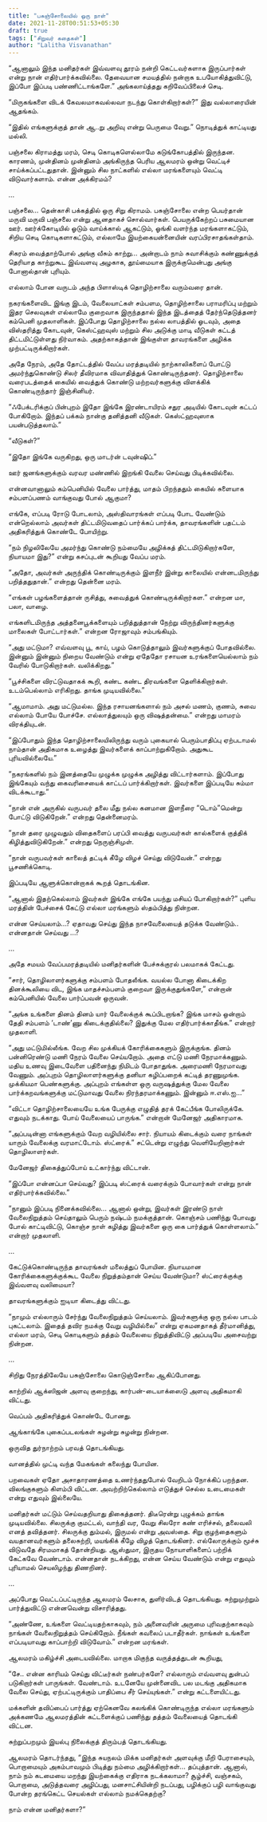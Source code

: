 ```yaml
---
title: "பசுஞ்சோலையில் ஒரு நாள்"
date: 2021-11-28T00:51:53+05:30
draft: true
tags: ["சிறுவர் கதைகள்"]
author: "Lalitha Visvanathan"
---
```


“ஆனாலும் இந்த மனிதர்கள் இவ்வளவு தூரம் நன்றி கெட்டவர்களாக இருப்பார்கள் என்று நான் எதிர்பார்க்கவில்லை. தேவையான சமயத்தில் நன்றாக உபயோகித்துவிட்டு, இப்போ இப்படி பண்ணிட்டாங்களே.” அங்கலாய்த்தது கறிவேப்பிலைச் செடி.

“மிருகங்களை விடக் கேவலமாகவல்லவா நடந்து கொள்கிறார்கள்?” இது வல்லாரையின் ஆதங்கம். 

“இதில் எங்களுக்குத் தான் ஆ..று அறிவு என்று பெருமை வேறு.” நொடித்துக் காட்டியது மல்லி.

பஞ்சலை கிராமத்து மரம், செடி கொடிகளெல்லாமே கடுங்கோபத்தில் இருந்தன. காரணம், முன்தினம் முன்தினம் அங்கிருந்த பெரிய ஆலமரம் ஒன்று வெட்டிச் சாய்க்கப்பட்டதுதான். இன்னும் சில நாட்களில் எல்லா மரங்களையும் வெட்டி விடுவார்களாம். என்ன அக்கிரமம்?



…

பஞ்சலை… தென்காசி பக்கத்தில் ஒரு சிறு கிராமம். பசுஞ்சோலை என்ற பெயர்தான் மருவி மருவி பஞ்சலை என்று ஆனதாகச் சொல்வார்கள். பெயருக்கேற்றப் பசுமையான ஊர். ஊர்க்கோடியில் ஓடும் வாய்க்கால் ஆகட்டும், ஓங்கி வளர்ந்த மரங்களாகட்டும், சிறிய செடி கொடிகளாகட்டும், எல்லாமே இயற்கையன்னையின் வரப்பிரசாதங்கள்தாம். 

சிகரம் வைத்தாற்போல் அங்கு வீசும் காற்று… அன்றாடம் நாம் சுவாசிக்கும் கண்ணுக்குத் தெரியாத காற்றுகூட இவ்வளவு அழகாக, தூய்மையாக இருக்குமென்பது அங்கு போனால்தான் புரியும்.

எல்லாம் போன வருடம் அந்த பிளாஸ்டிக் தொழிற்சாலை வரும்வரை தான்.

நகரங்களைவிட இங்கு இடம், வேலையாட்கள் சம்பளம, தொழிற்சாலை பராமரிப்பு  மற்றும் இதர செலவுகள் எல்லாமே குறைவாக இருந்ததால் இந்த இடத்தைத் தேர்ந்தெடுத்தனர் கம்பெனி முதலாளிகள். இப்போது தொழிற்சாலை நல்ல லாபத்தில் ஓடவும், அதை விஸ்தரித்து கோடவுன், கெஸ்ட்ஹவுஸ் மற்றும் சில அடுக்கு மாடி வீடுகள் கட்டத் திட்டமிட்டுள்ளது நிர்வாகம். அதற்காகத்தான் இங்குள்ள தாவரங்களை அழிக்க முற்பட்டிருக்கிறார்கள்.

அதே நேரம், அதே தோட்டத்தில் வேப்ப மரத்தடியில் நாற்காலிகளைப் போட்டு அமர்ந்துகொண்டு சிலர் தீவிரமாக விவாதித்துக் கொண்டிருந்தனர். தொழிற்சாலை வரைபடத்தைக் கையில் வைத்துக் கொண்டு மற்றவர்களுக்கு விளக்கிக் கொண்டிருந்தார் இஞ்சினியர்.

“ஃபேக்டரிக்குப் பின்புறம் இதோ இங்கே இரண்டாயிரம் சதுர அடியில் கோடவுன் கட்டப் போகிறோம். இந்தப் பக்கம் நான்கு தனித்தனி வீடுகள். கெஸ்ட்ஹவுஸாக பயன்படுத்தலாம்.”

“வீடுகள்?”

“இதோ இங்கே வருகிறது, ஒரு மாடர்ன் டவுன்ஷிப்.”



ஊர் ஜனங்களுக்கும் வரவர மண்ணில் இறங்கி வேலை செய்வது பிடிக்கவில்லை. 

என்னவானாலும் கம்பெனியில் வேலை பார்த்து, மாதம் பிறந்ததும் கையில் சுளையாக சம்பளப்பணம் வாங்குவது போல் ஆகுமா?

எங்கே, எப்படி ரோடு போடலாம், அஸ்திவாரங்கள் எப்படி போட வேண்டும் என்றெல்லாம் அவர்கள் திட்டமிடுவதைப் பார்க்கப் பார்க்க, தாவரங்களின் பதட்டம் அதிகரித்துக் கொண்டே போயிற்று. 

“நம் நிழலிலேயே அமர்ந்து கொண்டு நம்மையே அழிக்கத் திட்டமிடுகிறார்களே, நியாயமா இது?” என்று கசப்புடன் கூறியது வேப்ப மரம். 

“அதோ, அவர்கள் அருந்திக் கொண்டிருக்கும் இளநீர் இன்று காலையில் என்னடமிருந்து பறித்ததுதான்.” என்றது தென்னை மரம்.

“எங்கள் பழங்களைத்தான் ருசித்து, சுவைத்துக் கொண்டிருக்கிறார்கள.” என்றன மா, பலா, வாழை.

எங்களிடமிருந்த அத்தனைபூக்களையும் பறித்துத்தான் நேற்று விருந்தினர்களுக்கு மாலைகள் போட்டார்கள்.” என்றன ரோஜாவும் சம்பங்கியும். 

“அது மட்டுமா? எவ்வளவு பூ, காய், பழம் கொடுத்தாலும் இவர்களுக்குப் போதவில்லை. இன்னும் இன்னும் நிறைய வேண்டும் என்று ஏதேதோ ரசாயன உரங்களையெல்லாம் நம் வேரில் போடுகிறார்கள். வலிக்கிறது.”

“பூச்சிகளை விரட்டுவதாகக் கூறி, கண்ட கண்ட திரவங்களை தெளிக்கிறார்கள். உடம்பெல்லாம் எரிகிறது. தாங்க முடியவில்லை.”

“ஆமாமாம். அது மட்டுமல்ல. இந்த ரசாயனங்களால் நம் அசல் மணம், குணம், சுவை எல்லாம் போயே போச்சே. எல்லாத்துலயும்  ஒரு விஷத்தன்மை.” என்றது மாமரம் விரக்தியுடன்.

“இப்போதும் இந்த தொழிற்சாலையிலிருந்து வரும் புகையால் பெரும்பாதிப்பு ஏற்படாமல் நாம்தான் அதிகமாக உழைத்து இவர்களைக் காப்பாற்றுகிறோம். அதுகூட புரியவில்லையே.”

“நகரங்களில் நம் இனத்தையே முழுக்க முழுக்க அழித்து விட்டார்களாம். இப்போது இங்கேயும் வந்து கைவரிசையைக் காட்டப் பார்க்கிறார்கள். இவர்களை இப்படியே சும்மா விடக்கூடாது.”

“நான் என் அருகில் வருபவர் தலை மீது நல்ல கனமான இளநீரை “டொம்”மென்று போட்டு விடுகிறேன்.” என்றது தென்னைமரம்.

“நான் தரை முழுவதும் விதைகளைப் பரப்பி வைத்து வருபவர்கள் கால்களைக் குத்திக் கிழித்துவிடுகிறேன்.” என்றது நெருஞ்சிமுள்.

“நான் வருபவர்கள் காலைத் தட்டிக் கீழே விழச் செய்து விடுவேன்.” என்றது பூசணிக்கொடி.

இப்படியே ஆளுக்கொன்றாகக் கூறத் தொடங்கின.

“ஆனால் இதற்கெல்லாம் இவர்கள் இங்கே எங்கே பயந்து மசியப் போகிறார்கள்?” புளிய மரத்தின் பேச்சைக் கேட்டு எல்லா மரங்களும் ஸ்தம்பித்து நின்றன.

என்ன செய்யலாம்…? ஏதாவது செய்து இந்த நாசவேலையைத் தடுக்க வேண்டும்.. என்னதான் செய்வது …?

…


அதே சமயம் வேப்பமரத்தடியில் மனிதர்களின் பேச்சுக்குரல் பலமாகக் கேட்டது.

“சார், தொழிலாளர்களுக்கு சம்பளம் போதலீங்க. வயல்ல போனா கிடைக்கிற தினக்கூலியை விட, இங்க மாதச்சம்பளம் குறைவா இருக்குதுங்களே,” என்றான் கம்பெனியில் வேலை பார்ப்பவன் ஒருவன். 

“அங்க உங்களை தினம் தினம் யார் வேலைக்குக் கூப்பிடறாங்க? இங்க மாசம் ஒன்றாம் தேதி சம்பளம் ‘டாண்’ணு கிடைக்குதில்லை? இதுக்கு மேல எதிர்பார்க்காதீங்க.” என்றார் முதலாளி.

“அது மட்டுமில்லீங்க. வேற சில முக்கியக் கோரிக்கைகளும் இருக்குங்க. தினம் பன்னிரெண்டு மணி நேரம் வேலை செய்யறோம். அதை எட்டு மணி நேரமாக்கணும். மதிய உணவு இடைவேளை பதினைந்து நிமிடம் போதாதுங்க. அரைமணி நேரமாவது வேணும். அப்புறம் தொழிலாளர்களுக்கு தனியா கழிப்பறைக் கட்டித் தரணுமுங்க. முக்கியமா பெண்களுக்கு. அப்புறம் எங்கள்ள ஒரு வருஷத்துக்கு மேல வேலை பார்க்கறவங்களுக்கு மட்டுமாவது வேலை நிரந்தரமாக்கணும். இன்னும் ஈ.எஸ்.ஐ…”

“விட்டா தொழிற்சாலையையே உங்க பேருக்கு எழுதித் தரக் கேட்பீங்க போலிருக்கே. எதுவும் நடக்காது. போய் வேலையைப் பாருங்க.” என்றான் மேனேஜர் அதிகாரமாக. 

“அப்படின்னா எங்களுக்கும் வேற வழியில்லை சார். நியாயம் கிடைக்கும் வரை நாங்கள் யாரும் வேலைக்கு வரமாட்டோம். ஸ்ட்ரைக்.” சட்டென்று எழுந்து வெளியேறினார்கள் தொழிலாளர்கள்.

மேனேஜர் திகைத்துப்போய் உட்கார்ந்து விட்டான். 

“இப்போ என்னப்பா செய்வது? இப்படி ஸ்ட்ரைக் வரைக்கும் போவார்கள் என்று நான் எதிர்பார்க்கவில்லை.”

“நானும் இப்படி நினைக்கவில்லை… ஆனால் ஒன்று, இவர்கள் இரண்டு நாள் வேலைநிறுத்தம் செய்தாலும் பெரும் நஷ்டம் நமக்குத்தான். கொஞ்சம் பணிந்து போவது போல் காட்டிவிட்டு, கொஞ்ச நாள் கழித்து இவர்களை ஒரு கை பார்த்துக் கொள்ளலாம்.” என்றார் முதலாளி.



…

கேட்டுக்கொண்டிருந்த தாவரங்கள் மலைத்துப் போயின. நியாயமான கோரிக்கைகளுக்குக்கூட வேலை நிறுத்தம்தான் செய்ய வேண்டுமா? ஸ்ட்ரைக்குக்கு இவ்வளவு வலிமையா?

தாவரங்களுக்கும் ஐடியா கிடைத்து விட்டது. 

“நாமும் எல்லாரும் சேர்ந்து வேலைநிறுத்தம் செய்யலாம். இவர்களுக்கு ஒரு நல்ல பாடம் புகட்டலாம். இதைத் தவிர நமக்கு  வேறு வழியில்லை” என்று ஏகமனதாகத் தீர்மானித்து, எல்லா மரம், செடி கொடிகளும் தத்தம் வேலையை நிறுத்திவிட்டு அப்படியே அசைவற்று நின்றன.

…

சிறிது நேரத்திலேயே பசுஞ்சோலை கொடுஞ்சோலை ஆகிப்போனது.

காற்றில் ஆக்ஸிஜன் அளவு குறைந்து, கார்பன்-டையாக்ஸைடு அளவு அதிகமாகி விட்டது.

வெப்பம் அதிகரித்துக் கொண்டே போனது. 

ஆங்காங்கே புகைப்படலங்கள் சுழன்று சுழன்று நின்றன. 

ஒருவித துர்நாற்றம் பரவத் தொடங்கியது.

வானத்தில் முட்டி வந்த மேகங்கள் கலைந்து போயின. 

பறவைகள் ஏதோ அசாதாரணத்தை உணர்ந்ததுபோல் வேறிடம் நோக்கிப் பறந்தன. விலங்குகளும் கிளம்பி விட்டன. அவற்றிற்கெல்லாம் எடுத்துச் செல்ல உடைமைகள் என்று எதுவும் இல்லையே.

மனிதர்கள் மட்டும் செய்வதறியாது திகைத்தனர். திடீரென்று புழுக்கம் தாங்க முடியவில்லை. சிலருக்கு குமட்டல், வாந்தி வர, வேறு சிலரோ கண் எரிச்சல், தலைவலி எனத் தவித்தனர். சிலருக்கு தும்மல், இருமல் என்று அவஸ்தை. சிறு குழந்தைகளும் வயதானவர்களும் தலைசுற்றி, மயங்கிக் கீழே விழத் தொடங்கினர். எல்லோருக்கும் மூச்சு விடுவதே சிரமமாகத் தோன்றியது. ஆஸ்துமா, இருதய நோயாளிகளைப் பற்றிக் கேட்கவே வேண்டாம். என்னதான் நடக்கிறது, என்ன செய்ய வேண்டும் என்று எதுவும் புரியாமல் செயலிழந்து திணறினர். 



…

அப்போது வெட்டப்பட்டிருந்த ஆலமரம் லேசாக, துளிர்விடத் தொடங்கியது. சுற்றுமுற்றும் பார்த்துவிட்டு என்னவென்று விசாரித்தது. 

“அண்ணே, உங்களை வெட்டியதற்காகவும், நம் அனைவரின் அருமை புரிவதற்காகவும் நாங்கள் வேலைநிறுத்தம் செய்கிறோம். நீங்கள் கவலைப் படாதீர்கள். நாங்கள் உங்களை எப்படியாவது காப்பாற்றி விடுவோம்.” என்றன மரங்கள். 

ஆலமரம் மகிழ்ச்சி அடையவில்லை. மாறாக மிகுந்த வருத்தத்துடன் கூறியது, 

“சே.. என்ன காரியம் செய்து விட்டீர்கள் நண்பர்களே? எல்லாரும் எவ்வளவு துன்பப் படுகிறார்கள் பாருங்கள். வேண்டாம். உடனேயே முன்னைவிட பல மடங்கு அதிகமாக வேலை செய்து, ஏற்பட்டிருக்கும் பாதிப்பை சீர் செய்யுங்கள்.” என்று கட்டளையிட்டது.

மக்களின் தவிப்பைப் பார்த்து ஏற்கெனவே கலங்கிக் கொண்டிருந்த எல்லா மரங்களும் அக்கணமே ஆலமரத்தின் கட்டளைக்குப் பணிந்து தத்தம் வேலையைத் தொடங்கி விட்டன. 

சுற்றுப்பறமும் இயல்பு நிலைக்குத் திரும்பத் தொடங்கியது.

ஆலமரம் தொடர்ந்தது, “இந்த சுயநலம் மிக்க மனிதர்கள் அளவுக்கு மீறி பேராசையும், பொறாமையும் அகம்பாவமும் பிடித்து நம்மை அழிக்கிறார்கள்… தப்புத்தான். ஆனால், நாம் நம் கடமையை மறந்து இயற்கைக்கு எதிராக நடக்கலாமா? சூழ்ச்சி, வஞ்சகம், பொறாமை, அடுத்தவரை அழிப்பது, மனசாட்சியின்றி நடப்பது, பழிக்குப் பழி வாங்குவது போன்ற தரங்கெட்ட செயல்கள் எல்லாம் நமக்கெதற்கு? 

நாம் என்ன மனிதர்களா?”